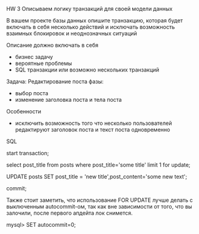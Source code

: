 HW 3
Описываем логику транзакций для своей модели данных

В вашем проекте базы данных опишите
транзакцию, которая будет включать в себя несколько действий
и исключать возможность взаимных блокировок и неоднозначных ситуаций

Описание должно включать в себя
- бизнес задачу
- вероятные проблемы
- SQL транзакции или возможно нескольких транзакций

Задача:
Редактирование поста
фазы:
- выбор поста
- изменение заголовка поста и тела поста

Особенности
- исключить возможность того что несколько пользователей редактируют заголовок поста и текст поста одновременно

SQL 

start transaction;

select post_title from posts where post_title='some title' limit 1 for update;

UPDATE posts SET post_title = 'new title',post_content='some new text';

commit;


Также стоит заметить, что использование FOR UPDATE лучше делать с выключенным autocommit-ом, так как вне зависимости от того, что вы залочили, после первого апдейта лок снимется.

mysql> SET autocommit=0;
 
 
